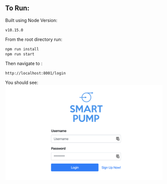 ## To Run: 

Built using Node Version: 

    v10.15.0

From the root directory run: 
 
    npm run install
    npm run start 

Then navigate to :

    http://localhost:8001/login

You should see: 
![GitHub Logo](/Images/LogoSplash.png)
